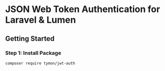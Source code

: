 <h1>JSON Web Token Authentication for Laravel & Lumen</h1>

<h2>Getting Started</h2>
<h3>Step 1: Install Package</h3>
<p><code>composer require tymon/jwt-auth</code></p>
